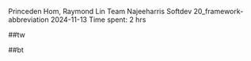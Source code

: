 Princeden Hom, Raymond Lin
Team Najeeharris
Softdev
20_framework-abbreviation
2024-11-13
Time spent: 2 hrs

##tw


##bt
